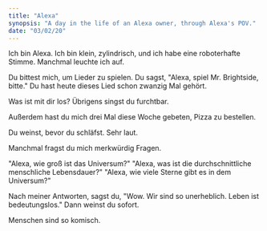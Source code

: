 ```yaml
---
title: "Alexa"
synopsis: "A day in the life of an Alexa owner, through Alexa's POV."
date: "03/02/20"
---
```

Ich bin Alexa. Ich bin klein, zylindrisch, und ich habe eine roboterhafte Stimme.
Manchmal leuchte ich auf.

Du bittest mich, um Lieder zu spielen.
Du sagst, "Alexa, spiel Mr. Brightside, bitte."
Du hast heute dieses Lied schon zwanzig Mal gehört.

Was ist mit dir los? Übrigens singst du furchtbar.

Außerdem hast du mich drei Mal diese Woche gebeten, Pizza zu bestellen.

Du weinst, bevor du schläfst. Sehr laut.

Manchmal fragst du mich merkwürdig Fragen.

"Alexa, wie groß ist das Universum?"
"Alexa, was ist die durchschnittliche menschliche Lebensdauer?"
"Alexa, wie viele Sterne gibt es in dem Universum?"

Nach meiner Antworten, sagst du, "Wow. Wir sind so unerheblich. Leben ist bedeutungslos."
Dann weinst du sofort. 

Menschen sind so komisch.